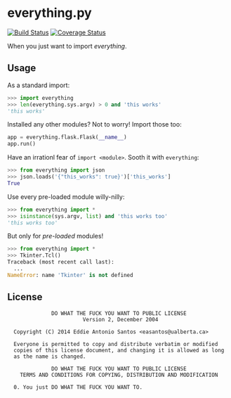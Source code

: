 everything.py
=============

[![Build Status](https://travis-ci.org/eddieantonio/everything.py.svg)](https://travis-ci.org/eddieantonio/everything.py) [![Coverage Status](https://img.shields.io/coveralls/eddieantonio/everything.py.svg)](https://coveralls.io/r/eddieantonio/everything.py) 

When you just want to import *everything*.

Usage
-----

As a standard import:

```python
>>> import everything
>>> len(everything.sys.argv) > 0 and 'this works'
'this works'

```

Installed any other modules? Not to worry! Import those too:

```python
app = everything.flask.Flask(__name__)
app.run()
```

Have an irrationl fear of `import <module>`. Sooth it with `everything`:

```python
>>> from everything import json
>>> json.loads('{"this_works": true}')['this_works']
True

```

Use every pre-loaded module willy-nilly:

```python
>>> from everything import *
>>> isinstance(sys.argv, list) and 'this works too'
'this works too'

```

But only for *pre-loaded* modules!

```python
>>> from everything import *
>>> Tkinter.Tcl()
Traceback (most recent call last):
  ...
NameError: name 'Tkinter' is not defined

```

License
-------

                  DO WHAT THE FUCK YOU WANT TO PUBLIC LICENSE
                            Version 2, December 2004
    
      Copyright (C) 2014 Eddie Antonio Santos <easantos@ualberta.ca>
    
      Everyone is permitted to copy and distribute verbatim or modified
      copies of this license document, and changing it is allowed as long
      as the name is changed.
    
                  DO WHAT THE FUCK YOU WANT TO PUBLIC LICENSE
        TERMS AND CONDITIONS FOR COPYING, DISTRIBUTION AND MODIFICATION
    
      0. You just DO WHAT THE FUCK YOU WANT TO.

